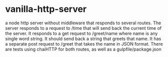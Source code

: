 # vanilla-http-server
a node http server without middleware that responds to several routes. 
The server responds to a request to /time that will send back the current time of the server.
It responds to a get request to /greet/name where name is any single word string. It should send back a string that greets that name.
It has a separate post request to /greet that takes the name in JSON format.
There are tests using chaiHTTP for both routes, as well as a gulpfile/package.json
